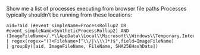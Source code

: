 Show me a list of processes executing from browser file paths
Processes typically shouldn’t be running from these locations:

```
aid=?aid (#event_simpleName=ProcessRollup2 OR #event_simpleName=SyntheticProcessRollup2) AND (ImageFileName=/.*\\AppData\\Local\\Microsoft\\Windows\\Temporary.Internet.Files\\\w+\.exe|.*\\AppData\\Local\\Mozilla\\Firefox\\Profiles\\\w+\.exe|.*\\AppData\\Local\\Google\\Chrome\\\w+\.exe|.*\\Downloads\\\w+\.exe/i)
| regex(regex="(?<FileName>[^\\/|\\\\]*)$",field=ImageFileName)
| groupBy([aid, ImageFileName, FileName, SHA256HashData])
```